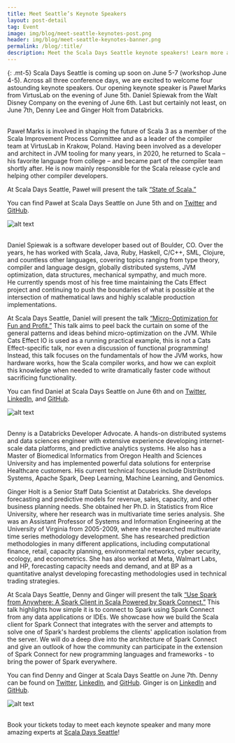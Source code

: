 ```yaml
---
title: Meet Seattle’s Keynote Speakers
layout: post-detail
tag: Event
image: img/blog/meet-seattle-keynotes-post.png
header: img/blog/meet-seattle-keynotes-banner.png
permalink: /blog/:title/
description: Meet the Scala Days Seattle keynote speakers! Learn more about each speaker before meeting them in Seattle this June.
---
```

{: .mt-5}
Scala Days Seattle is coming up soon on June 5-7 (workshop June 4-5). Across all three conference days, we are excited to welcome four astounding keynote speakers. Our opening keynote speaker is Paweł Marks from VirtusLab on the evening of June 5th. Daniel Spiewak from the Walt Disney Company on the evening of June 6th. Last but certainly not least, on June 7th, Denny Lee and Ginger Holt from Databricks.
<br><br>

Paweł Marks is involved in shaping the future of Scala 3 as a member of the Scala Improvement Process Committee and as a leader of the compiler team at VirtusLab in Krakow, Poland. Having been involved as a developer and architect in JVM tooling for many years, in 2020, he returned to Scala – his favorite language from college – and became part of the compiler team shortly after. He is now mainly responsible for the Scala release cycle and helping other compiler developers.<br> 

At Scala Days Seattle, Paweł will present the talk [“State of Scala.”](https://scaladays.org/seattle-2023/keynote-state-of-scala) <br>

You can find Paweł at Scala Days Seattle on June 5th and on [Twitter](https://twitter.com/Kordyjan) and [GitHub](https://github.com/Kordyjan). <br>

![alt text](/img/assets/seattle/talks/SpeakerCard-PawelMarks-1920x1080.png)
<br><br>

Daniel Spiewak is a software developer based out of Boulder, CO. Over the years, he has worked with Scala, Java, Ruby, Haskell, C/C++, SML, Clojure, and countless other languages, covering topics ranging from type theory, compiler and language design, globally distributed systems, JVM optimization, data structures, mechanical sympathy, and much more. <br> He currently spends most of his free time maintaining the Cats Effect project and continuing to push the boundaries of what is possible at the intersection of mathematical laws and highly scalable production implementations. <br>

At Scala Days Seattle, Daniel will present the talk [“Micro-Optimization for Fun and Profit.”](https://scaladays.org/seattle-2023/micro-optimization-for-fun-and-profit) This talk aims to peel back the curtain on some of the general patterns and ideas behind micro-optimization on the JVM. While Cats Effect IO is used as a running practical example, this is not a Cats Effect-specific talk, nor even a discussion of functional programming! Instead, this talk focuses on the fundamentals of how the JVM works, how hardware works, how the Scala compiler works, and how we can exploit this knowledge when needed to write dramatically faster code without sacrificing functionality. <br>

You can find Daniel at Scala Days Seattle on June 6th and on [Twitter](https://fosstodon.org/@djspiewak), [LinkedIn](https://www.linkedin.com/in/djspiewak/), and [GitHub](https://github.com/djspiewak). <br>

![alt text](/img/assets/seattle/talks/SpeakerCard-DanielSpiewak-1920x1080.png)
<br><br>

Denny is a Databricks Developer Advocate. A hands-on distributed systems and data sciences engineer with extensive experience developing internet-scale data platforms, and predictive analytics systems. He also has a Master of Biomedical Informatics from Oregon Health and Sciences University and has implemented powerful data solutions for enterprise Healthcare customers. His current technical focuses include Distributed Systems, Apache Spark, Deep Learning, Machine Learning, and Genomics. <br>

Ginger Holt is a Senior Staff Data Scientist at Databricks. She develops forecasting and predictive models for revenue, sales, capacity, and other business planning needs. She obtained her Ph.D. in Statistics from Rice University, where her research was in multivariate time series analysis. She was an Assistant Professor of Systems and Information Engineering at the University of Virginia from 2005-2009, where she researched multivariate time series methodology development. She has researched prediction methodologies in many different applications, including computational finance, retail, capacity planning, environmental networks, cyber security, ecology, and econometrics. She has also worked at Meta, Walmart Labs, and HP, forecasting capacity needs and demand, and at BP as a quantitative analyst developing forecasting methodologies used in technical trading strategies. <br>

At Scala Days Seattle, Denny and Ginger will present the talk [“Use Spark from Anywhere: A Spark Client in Scala Powered by Spark Connect.”](https://scaladays.org/seattle-2023/use-spark-from-anywhere-a-spark-client-in-scala-powered-by-spark-connect) This talk highlights how simple it is to connect to Spark using Spark Connect from any data applications or IDEs. We showcase how we build the Scala client for Spark Connect that integrates with the server and attempts to solve one of Spark's hardest problems the clients' application isolation from the server. We will do a deep dive into the architecture of Spark Connect and give an outlook of how the community can participate in the extension of Spark Connect for new programming languages and frameworks - to bring the power of Spark everywhere. <br>

You can find Denny and Ginger at Scala Days Seattle on June 7th. Denny can be found on [Twitter](https://twitter.com/dennylee), [LinkedIn](http://linkedin.com/in/dennyglee), and [GitHub](http://github.com/dennyglee). Ginger is on [LinkedIn](https://www.linkedin.com/in/gingermholt/) and [GitHub](https://github.com/ginger-holt). <br>

![alt text](/img/assets/seattle/talks/SpeakerCard-Denny.Ginger-1920x1080.png)
<br><br>

Book your tickets today to meet each keynote speaker and many more amazing experts at [Scala Days Seattle](https://scaladays.org/seattle-2023/)!
